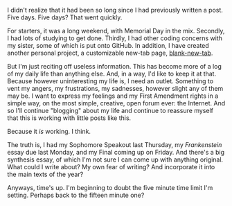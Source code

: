 <p>I didn't realize that it had been so long since I had previously written a post. Five days. Five days? That went quickly.</p><p>For starters, it was a long weekend, with Memorial Day in the mix. Secondly, I had lots of studying to get done. Thirdly, I had other coding concerns with my sister, some of which is put onto GitHub. In addition, I have created another personal project, a customizable new-tab page, <a href="https://www.github.com/jlam55555/blank-new-tab">blank-new-tab</a>.</p><p>But I'm just reciting off useless information. This has become more of a log of my daily life than anything else. And, in a way, I'd like to keep it at that. Because however uninteresting my life is, I need an outlet. Something to vent my angers, my frustrations, my sadnesses, however slight any of them may be. I want to express my feelings and my First Amendment rights in a simple way, on the most simple, creative, open forum ever: the Internet. And so I'll continue "blogging" about my life and continue to reassure myself that this is working with little posts like this.</p><p>Because it <em>is</em> working. I think.</p><p>The truth is, I had my Sophomore Speakout last Thursday, my <em>Frankenstein</em> essay due last Monday, and my Final coming up on Friday. And there's a big synthesis essay, of which I'm not sure I can come up with anything original. What could I write about? My own fear of writing? And incorporate it into the main texts of the year?</p><p>Anyways, time's up. I'm beginning to doubt the five minute time limit I'm setting. Perhaps back to the fifteen minute one?</p>
